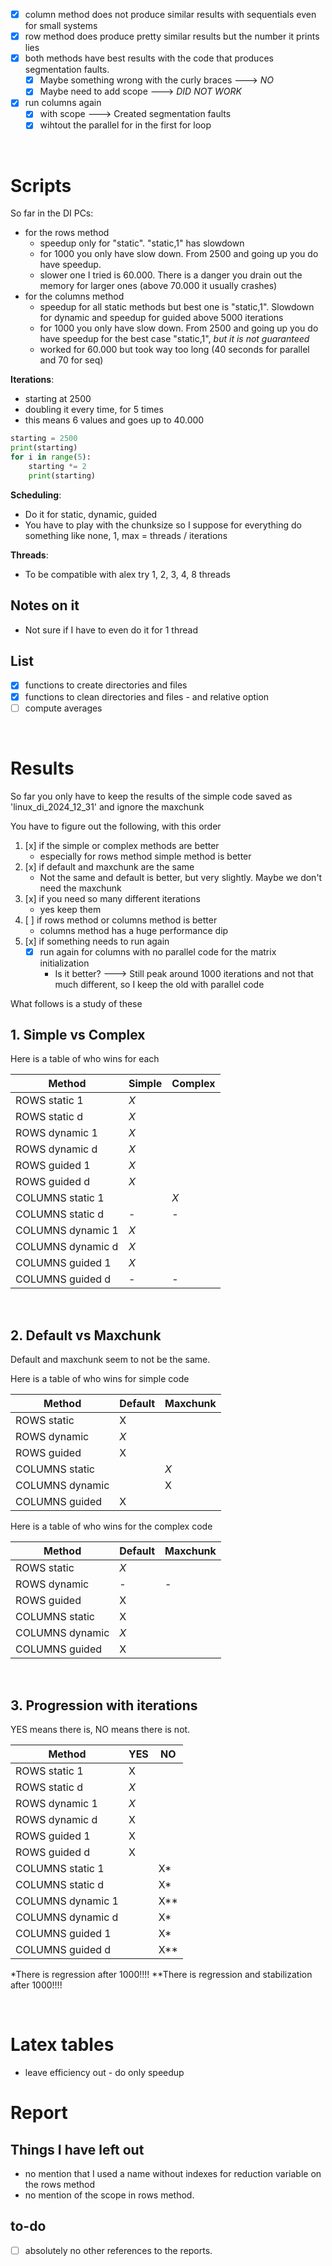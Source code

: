- [x] column method does not produce similar results with sequentials even for small systems
- [x] row method does produce pretty similar results but the number it prints lies
- [x] both methods have best results with the code that produces segmentation faults.
    - [x] Maybe something wrong with the curly braces ---> _NO_
    - [x] Maybe need to add scope ---> _DID NOT WORK_
- [x] run columns again
    - [x] with scope ---> Created segmentation faults
    - [x] wihtout the parallel for in the first for loop

<br>

# Scripts

So far in the DI PCs:

- for the rows method
    - speedup only for "static". "static,1" has slowdown
    - for 1000 you only have slow down. From 2500 and going up you do have speedup.
    - slower one I tried is 60.000. There is a danger you drain out the memory for larger ones (above 70.000 it usually crashes)
- for the columns method
    - speedup for all static methods but best one is "static,1". Slowdown for dynamic and speedup for guided above 5000 iterations
    - for 1000 you only have slow down. From 2500 and going up you do have speedup for the best case "static,1", *but it is not guaranteed*
    - worked for 60.000 but took way too long (40 seconds for parallel and 70 for seq)

**Iterations**:
- starting at 2500
- doubling it every time, for 5 times
- this means 6 values and goes up to 40.000

```Python
starting = 2500
print(starting)
for i in range(5):
    starting *= 2
    print(starting)
```

**Scheduling**:
- Do it for static, dynamic, guided
- You have to play with the chunksize so I suppose for everything do something like none, 1, max = threads / iterations

**Threads**:
- To be compatible with alex try 1, 2, 3, 4, 8 threads

## Notes on it
- Not sure if I have to even do it for 1 thread

## List
- [x] functions to create directories and files
- [x] functions to clean directories and files - and relative option
- [ ] compute averages

<br>

# Results

So far you only have to keep the results of the simple code saved as 'linux_di_2024_12_31' and ignore the maxchunk

You have to figure out the following, with this order
1. [x] if the simple or complex methods are better
    - especially for rows method simple method is better
2. [x] if default and maxchunk are the same
    - Not the same and default is better, but very slightly. Maybe we don't need the maxchunk
3. [x] if you need so many different iterations
    - yes keep them
4. [ ] if rows method or columns method is better
    - columns method has a huge performance dip
5. [x] if something needs to run again
    - [x] run again for columns with no parallel code for the matrix initialization
        * Is it better? ---> Still peak around 1000 iterations and not that much different, so I keep the old with parallel code

What follows is a study of these

## 1. Simple vs Complex

Here is a table of who wins for each

|Method|Simple|Complex|
|---|---|---|
|ROWS static 1|_X_||
|ROWS static d|_X_||
|ROWS dynamic 1|_X_||
|ROWS dynamic d|_X_||
|ROWS guided 1|_X_||
|ROWS guided d|_X_||
|COLUMNS static 1||_X_|
|COLUMNS static d|-|-|
|COLUMNS dynamic 1|_X_||
|COLUMNS dynamic d|_X_||
|COLUMNS guided 1|_X_||
|COLUMNS guided d|-|-|


<br>

## 2. Default vs Maxchunk

Default and maxchunk seem to not be the same. 

Here is a table of who wins for simple code

|Method|Default|Maxchunk|
|---|---|---|
|ROWS static|X||
|ROWS dynamic|_X_||
|ROWS guided|X||
|COLUMNS static||_X_|
|COLUMNS dynamic||X|
|COLUMNS guided|X||

Here is a table of who wins for the complex code

|Method|Default|Maxchunk|
|---|---|---|
|ROWS static|_X_||
|ROWS dynamic|-|-|
|ROWS guided|X||
|COLUMNS static|X||
|COLUMNS dynamic|_X_||
|COLUMNS guided|X||

<br>

## 3. Progression with iterations

YES means there is, NO means there is not.

|Method|YES|NO|
|---|---|---|
|ROWS static 1|X||
|ROWS static d|_X_||
|ROWS dynamic 1|_X_||
|ROWS dynamic d|X||
|ROWS guided 1|X||
|ROWS guided d|X||
|COLUMNS static 1||X*|
|COLUMNS static d||X*|
|COLUMNS dynamic 1||X**|
|COLUMNS dynamic d||X*|
|COLUMNS guided 1||X*|
|COLUMNS guided d||X**|

*There is regression after 1000!!!!
**There is regression and stabilization after 1000!!!!

<br>

# Latex tables

- leave efficiency out - do only speedup

# Report

## Things I have left out
- no mention that I used a name without indexes for reduction variable on the rows method
- no mention of the scope in rows method.

## to-do
- [ ] absolutely no other references to the reports.